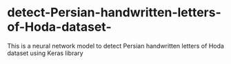 # detect-Persian-handwritten-letters-of-Hoda-dataset-
This is a neural network model to detect Persian handwritten letters of Hoda dataset using Keras library
